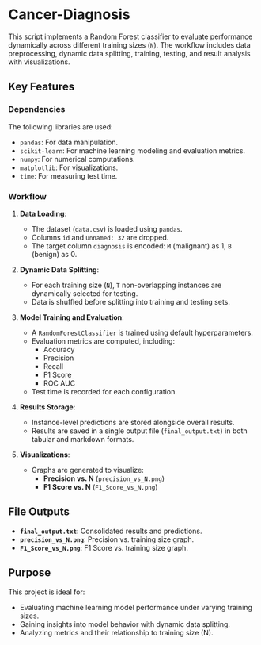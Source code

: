 # Cancer-Diagnosis
This script implements a Random Forest classifier to evaluate performance dynamically across different training sizes (`N`). The workflow includes data preprocessing, dynamic data splitting, training, testing, and result analysis with visualizations.

## Key Features

### Dependencies
The following libraries are used:
- `pandas`: For data manipulation.
- `scikit-learn`: For machine learning modeling and evaluation metrics.
- `numpy`: For numerical computations.
- `matplotlib`: For visualizations.
- `time`: For measuring test time.

### Workflow
1. **Data Loading**:
   - The dataset (`data.csv`) is loaded using `pandas`.
   - Columns `id` and `Unnamed: 32` are dropped.
   - The target column `diagnosis` is encoded: `M` (malignant) as 1, `B` (benign) as 0.

2. **Dynamic Data Splitting**:
   - For each training size (`N`), `T` non-overlapping instances are dynamically selected for testing.
   - Data is shuffled before splitting into training and testing sets.

3. **Model Training and Evaluation**:
   - A `RandomForestClassifier` is trained using default hyperparameters.
   - Evaluation metrics are computed, including:
     - Accuracy
     - Precision
     - Recall
     - F1 Score
     - ROC AUC
   - Test time is recorded for each configuration.

4. **Results Storage**:
   - Instance-level predictions are stored alongside overall results.
   - Results are saved in a single output file (`final_output.txt`) in both tabular and markdown formats.

5. **Visualizations**:
   - Graphs are generated to visualize:
     - **Precision vs. N** (`precision_vs_N.png`)
     - **F1 Score vs. N** (`F1_Score_vs_N.png`)

## File Outputs
- **`final_output.txt`**: Consolidated results and predictions.
- **`precision_vs_N.png`**: Precision vs. training size graph.
- **`F1_Score_vs_N.png`**: F1 Score vs. training size graph.

## Purpose

This project is ideal for:
- Evaluating machine learning model performance under varying training sizes.
- Gaining insights into model behavior with dynamic data splitting.
- Analyzing metrics and their relationship to training size (N).
